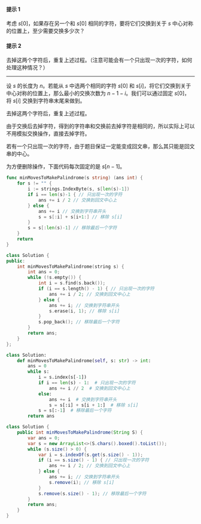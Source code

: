 #### 提示 1

考虑 $s[0]$，如果存在另一个和 $s[0]$ 相同的字符，要将它们交换到关于 $s$ 中心对称的位置上，至少需要交换多少次？

#### 提示 2

去掉这两个字符后，重复上述过程。（注意可能会有一个只出现一次的字符，如何处理这种情况？）

---

设 $s$ 的长度为 $n$。若能从 $s$ 中选两个相同的字符 $s[0]$ 和 $s[i]$，将它们交换到关于中心对称的位置上，那么最小的交换次数为 $n-1-i$。我们可以通过固定 $s[0]$，将 $s[i]$ 交换到字符串末尾来做到。

去掉这两个字符后，重复上述过程。

由于交换后去掉字符，得到的字符串和交换前去掉字符是相同的，所以实际上可以不用模拟交换操作，直接去掉字符。

若有一个只出现一次的字符，由于题目保证一定能变成回文串，那么其只能是回文串的中心。

为方便删除操作，下面代码每次固定的是 $s[n-1]$。

```go [sol1-Go]
func minMovesToMakePalindrome(s string) (ans int) {
	for s != "" {
		i := strings.IndexByte(s, s[len(s)-1])
		if i == len(s)-1 { // 只出现一次的字符
			ans += i / 2 // 交换到回文中心上
		} else {
			ans += i // 交换到字符串开头
			s = s[:i] + s[i+1:] // 移除 s[i]
		}
		s = s[:len(s)-1] // 移除最后一个字符
	}
	return
}
```

```C++ [sol1-C++]
class Solution {
public:
    int minMovesToMakePalindrome(string s) {
        int ans = 0;
        while (!s.empty()) {
            int i = s.find(s.back());
            if (i == s.length() - 1) { // 只出现一次的字符
                ans += i / 2; // 交换到回文中心上
            } else {
                ans += i; // 交换到字符串开头
                s.erase(i, 1); // 移除 s[i]
            }
            s.pop_back(); // 移除最后一个字符
        }
        return ans;
    }
};
```

```Python [sol1-Python3]
class Solution:
    def minMovesToMakePalindrome(self, s: str) -> int:
        ans = 0
        while s:
            i = s.index(s[-1])
            if i == len(s) - 1:  # 只出现一次的字符
                ans += i // 2  # 交换到回文中心上
            else:
                ans += i  # 交换到字符串开头
                s = s[:i] + s[i + 1:]  # 移除 s[i]
            s = s[:-1]  # 移除最后一个字符
        return ans
```

```java [sol1-Java]
class Solution {
    public int minMovesToMakePalindrome(String S) {
        var ans = 0;
        var s = new ArrayList<>(S.chars().boxed().toList());
        while (s.size() > 0) {
            var i = s.indexOf(s.get(s.size() - 1));
            if (i == s.size() - 1) { // 只出现一次的字符
                ans += i / 2; // 交换到回文中心上
            } else {
                ans += i; // 交换到字符串开头
                s.remove(i); // 移除 s[i]
            }
            s.remove(s.size() - 1); // 移除最后一个字符
        }
        return ans;
    }
}
```
